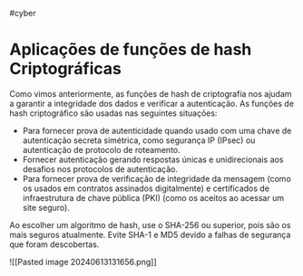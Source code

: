 #cyber 
# Aplicações de funções de hash Criptográficas

Como vimos anteriormente, as funções de hash de criptografia nos ajudam a garantir a integridade dos dados e verificar a autenticação. As funções de hash criptográfico são usadas nas seguintes situações:

- Para fornecer prova de autenticidade quando usado com uma chave de autenticação secreta simétrica, como segurança IP (IPsec) ou autenticação de protocolo de roteamento.
- Fornecer autenticação gerando respostas únicas e unidirecionais aos desafios nos protocolos de autenticação.
- Para fornecer prova de verificação de integridade da mensagem (como os usados em contratos assinados digitalmente) e certificados de infraestrutura de chave pública (PKI) (como os aceitos ao acessar um site seguro).

Ao escolher um algoritmo de hash, use o SHA-256 ou superior, pois são os mais seguros atualmente. Evite SHA-1 e MD5 devido a falhas de segurança que foram descobertas.

![[Pasted image 20240613131656.png]]













